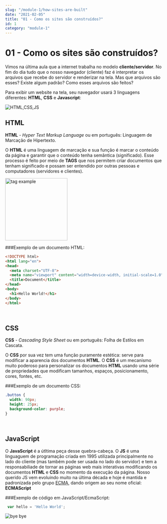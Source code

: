 ```yaml
---
slug: "/module-1/how-sites-are-built"
date: "2021-02-05"
title: "01 - Como os sites são construídos?"
id: 1
category: "module-1"
---
```


# 01 - Como os sites são construídos?

Vimos na última aula que a internet trabalha no modelo **cliente/servidor**. No fim do dia tudo que o nosso navegador \(cliente\) faz é interpretar os arquivos que recebe do servidor e renderizar na tela. Mas que arquivos são esses? Existe algum padrão? Como esses arquivos são feitos?

Para exibir um website na tela, seu navegador usará 3 linguagens diferentes: **HTML**, **CSS** e **Javascript**:

![HTML,CSS,JS](https://media.giphy.com/media/fuJPZBIIqzbt1kAYVc/giphy.gif)

## HTML

**HTML** - *Hyper Text Markup Language* ou em português: Linguagem de Marcação de Hipertexto.

O **HTML** é uma linguagem de marcação e sua função é marcar o conteúdo da página e garantir que o conteúdo tenha semântica \(significado\). Esse processo é feito por meio de **TAGS** que nos permitem criar documentos que tenham significado e possam ser entendido por outras pessoas e computadores \(servidores e clientes\).

<img src="https://diegomariano.com/wp-content/uploads/2020/08/tag.png" alt="tag example" width="200"/>

###Exemplo de um documento HTML:

```html
<!DOCTYPE html>
<html lang="en">
<head>
  <meta charset="UTF-8">
  <meta name="viewport" content="width=device-width, initial-scale=1.0">
  <title>Document</title>
</head>
<body>
  <h1>Hello World!</h1>
</body>
</html>
```
<br>

## CSS

**CSS** - *Cascading Style Sheet* ou em português: Folha de Estilos em Cascata.

O **CSS** por sua vez tem uma função puramente estética: serve para modificar a aparencia dos documentos **HTML**. O **CSS** é um mecanismo muito poderoso para personalizar os documentos **HTML** usando uma série de propriedades que modificam tamanhos, espaços, posicionamento, cores, fontes, etc.

###Exemplo de um documento CSS:

```css
.button {
  width: 90px;
  height: 25px;
  background-color: purple;
}
```
<br>

## JavaScript

O **JavaScript** é a útltima peça desse quebra-cabeça. O **JS** é uma linguaguem de programação criada em 1995 utilizada principalmente no lado do cliente \(mas também pode ser usada no lado do servidor\) e tem a responsabiliade de tornar as páginas web mais interativas modificando os documentos **HTML** e **CSS** no momento da execução da página. Nosso querido JS vem evoluindo muito na última década e hoje é mantida e padronizada pelo grupo [ECMA](https://www.ecma-international.org/), dando origem ao seu nome oficial: **ECMAScript**

###Exemplo de código em JavaScript/EcmaScript:

```javascript
 var hello = 'Hello World';
```


![bye bye](https://38.media.tumblr.com/51a5e55dc04c26b623bd2245e42ee5f2/tumblr_n7ghy9Fevo1smcbm7o1_400.gif)


